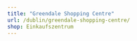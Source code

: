 ```yaml
---
title: "Greendale Shopping Centre"
url: /dublin/greendale-shopping-centre/
shop: Einkaufszentrum
---
```

